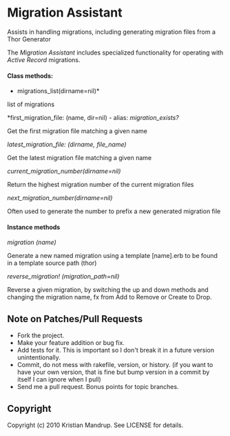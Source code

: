 # Migration Assistant

Assists in handling migrations, including generating migration files from a Thor Generator

The *Migration Assistant* includes specialized functionality for operating with *Active Record* migrations.

#### Class methods:

* migrations_list(dirname=nil)*

list of migrations

*first_migration_file: (name, dir=nil) - alias: *migration_exists?*

Get the first migration file matching a given name

*latest_migration_file: (dirname, file_name)*

Get the latest migration file matching a given name

*current_migration_number(dirname=nil)*

Return the highest migration number of the current migration files

*next_migration_number(dirname=nil)*

Often used to generate the number to prefix a new generated migration file

#### Instance methods

*migration (name)*

Generate a new named migration using a template [name].erb to be found in a template source path (thor)

*reverse_migration! (migration_path=nil)*

Reverse a given migration, by switching the up and down methods and 
changing the migration name, fx from Add to Remove or Create to Drop.

## Note on Patches/Pull Requests
 
* Fork the project.
* Make your feature addition or bug fix.
* Add tests for it. This is important so I don't break it in a
  future version unintentionally.
* Commit, do not mess with rakefile, version, or history.
  (if you want to have your own version, that is fine but bump version in a commit by itself I can ignore when I pull)
* Send me a pull request. Bonus points for topic branches.

## Copyright

Copyright (c) 2010 Kristian Mandrup. See LICENSE for details.
